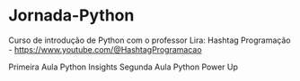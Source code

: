 # Jornada-Python

Curso de introdução de Python com o professor Lira: Hashtag Programação - <https://www.youtube.com/@HashtagProgramacao>

Primeira Aula Python Insights
Segunda Aula Python Power Up
